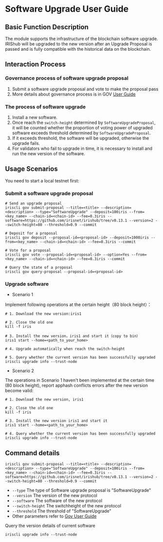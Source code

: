 # Software Upgrade User Guide

## Basic Function Description

The module supports the infrastructure of the blockchain software upgrade. IRIShub will be upgraded to the new version after an Upgrade Proposal is passed and is fully compatible with the historical data on the blockchain.

## Interaction Process

###  Governance process of software upgrade proposal
1. Submit a software upgrade proposal and vote to make the proposal pass
2. More details about governance process is in GOV [User Guide](governance.md)

### The process of software upgrade   
1. Install a new software.
2. Once reach the `switch-height` determined by `SoftwareUpgradeProposal`, it will be counted whether the proportion of voting power of upgraded software exceeds threshold determined by `SoftwareUpgradeProposal`.		 
3. If it exceeds threshold, the software will be upgraded, otherwise the upgrade fails.
4. For validators who fail to upgrade in time, it is necessary to install and run the new version of the software.

## Usage Scenarios

You need to start a local testnet first:

### Submit a software upgrade proposal

```
# Send an upgrade proposal
iriscli gov submit-proposal --title=<title> --description=<description> --type="SoftwareUpgrade" --deposit=100iris --from=<key_name> --chain-id=<chain-id> --fee=0.3iris --software=https://github.com/irisnet/irishub/tree/v0.13.1 --version=2 --switch-height=80 --threshold=0.9 --commit

# Deposit for a proposal
iriscli gov deposit --proposal-id=<proposal-id> --deposit=1000iris --from=<key_name> --chain-id=<chain-id> --fee=0.3iris --commit

# Vote for a proposal
iriscli gov vote --proposal-id=<proposal-id> --option=Yes --from=<key_name> --chain-id=<chain-id> --fee=0.3iris --commit

# Query the state of a proposal
iriscli gov query-proposal --proposal-id=<proposal-id>
```

### Upgrade software

* Scenario 1

Implement following operations at the certain height（80 block height）：

```
# 1. Download the new version:iris1

# 2. Close the old one
kill -f iris

# 3. Install the new version，iris1 and start it（copy to bin）
iris1 start --home=<path_to_your_home>

# 4. Upgrade automatically when reach the switch-height

# 5. Query whether the current version has been successfully upgraded
iriscli upgrade info --trust-node
```

* Scenario 2

The operations in Scenario 1 haven't been implemented at the certain time (80 block height), report apphash conflicts errors after the new version become valid:

```
# 1. Download the new version, iris1

# 2. Close the old one
kill -f iris

# 3. Install the new version iris1 and start it 
iris1 start --home=<path_to_your_home>

# 4. Query whether the current version has been successfully upgraded
iriscli upgrade info --trust-node
```

## Command details

```
iriscli gov submit-proposal --title=<title> --description=<description> --type="SoftwareUpgrade" --deposit=100iris --from=<key_name> --chain-id=<chain-id> --fee=0.3iris --software=https://github.com/irisnet/irishub/tree/v0.13.1 --version=2 --switch-height=80 --threshold=0.9 --commit
```

* `--type`  The type of Software upgrade proposal is "SoftwareUpgrade"
* `--version`  The version of the new protocol
* `--software`  The software of the new protocol
* `--switch-height` The switchheight of the new protocol
* `--threshold`  The threshold of "SoftwareUpgrade"		
* Other parameters refer to [Gov User Guide](governance.md)

Query the version details of current software 
```
iriscli upgrade info --trust-node
```

